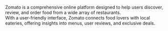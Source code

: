 Zomato is a comprehensive online platform designed to help users discover, review, and order food from a wide array of restaurants.<br> With a user-friendly interface, Zomato connects food lovers with local eateries, offering insights into menus, user reviews, and exclusive deals.

